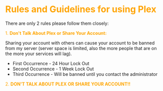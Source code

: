 # <span style="color:orange">Rules and Guidelines for using Plex</span>

There are only 2 rules please follow them closely:

<span style="color:orange">1. **Don't Talk About Plex or Share Your Account:**</span> <br>

  Sharing your account with others can cause your account to be banned from my server (server space is limited, also the more people that are on the more your services will lag).
   
  * First Occurrence - 24 Hour Lock Out<br>
  * Second Occurrence - 1 Week Lock Out<br>
  * Third Occurrence - Will be banned until you contact the administrator<br>

<span style="color:orange">2.  **DON'T TALK ABOUT PLEX OR SHARE YOUR ACCOUNT!!** </span>
